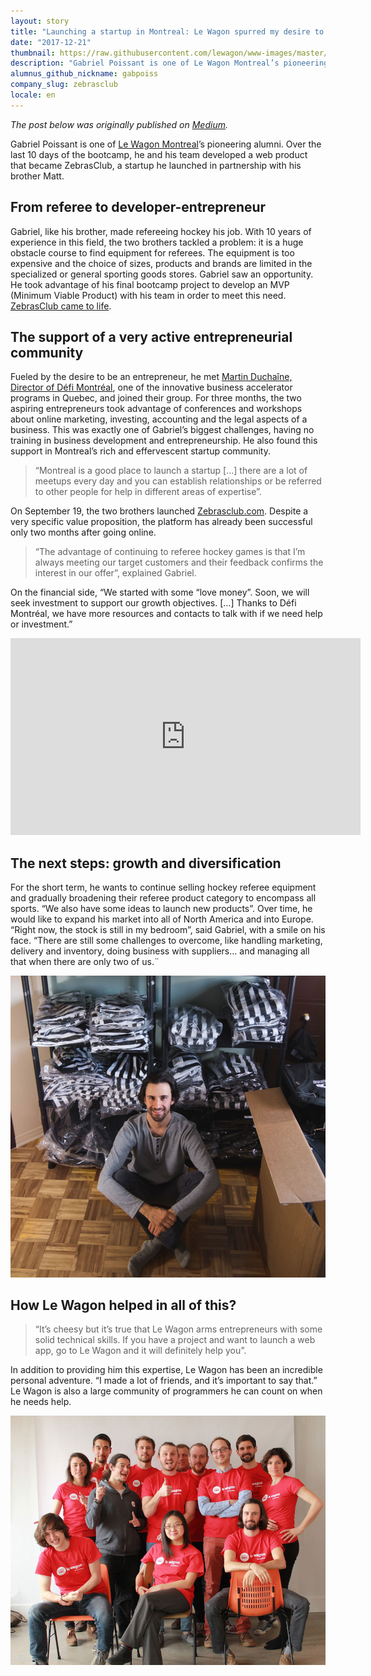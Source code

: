 ```yaml
---
layout: story
title: "Launching a startup in Montreal: Le Wagon spurred my desire to become an entrepreneur"
date: "2017-12-21"
thumbnail: https://raw.githubusercontent.com/lewagon/www-images/master/stories/launching-a-startup-in-montreal-le-wagon-spurred-my-desire-to-become-an-entrepreneur-1.jpg
description: "Gabriel Poissant is one of Le Wagon Montreal’s pioneering alumni. Over the last 10 days of the bootcamp, he and his team developed a web product that became ZebrasClub, a startup he launched in partnership with his brother Matt."
alumnus_github_nickname: gabpoiss
company_slug: zebrasclub
locale: en
---
```


*The post below was originally published on [Medium](https://medium.com/le-wagon/launching-a-startup-in-montreal-le-wagon-spurred-my-desire-to-become-an-entrepreneur-19eae3fda7db).*

Gabriel Poissant is one of [Le Wagon Montreal](https://www.lewagon.com/montreal)’s pioneering alumni. Over the last 10 days of the bootcamp, he and his team developed a web product that became ZebrasClub, a startup he launched in partnership with his brother Matt.

## From referee to developer-entrepreneur

Gabriel, like his brother, made refereeing hockey his job. With 10 years of experience in this field, the two brothers tackled a problem: it is a huge obstacle course to find equipment for referees. The equipment is too expensive and the choice of sizes, products and brands are limited in the specialized or general sporting goods stores. Gabriel saw an opportunity. He took advantage of his final bootcamp project to develop an MVP (Minimum Viable Product) with his team in order to meet this need. [ZebrasClub came to life](https://www.lewagon.com/demoday/63/zebrasclub).

## The support of a very active entrepreneurial community

Fueled by the desire to be an entrepreneur, he met [Martin Duchaîne, Director of Défi Montréal](https://entrepreneurs.defimtl.com/), one of the innovative business accelerator programs in Quebec, and joined their group. For three months, the two aspiring entrepreneurs took advantage of conferences and workshops about online marketing, investing, accounting and the legal aspects of a business. This was exactly one of Gabriel’s biggest challenges, having no training in business development and entrepreneurship. He also found this support in Montreal’s rich and effervescent startup community.

> “Montreal is a good place to launch a startup […] there are a lot of meetups every day and you can establish relationships or be referred to other people for help in different areas of expertise”.

On September 19, the two brothers launched [Zebrasclub.com](https://zebrasclub.com/). Despite a very specific value proposition, the platform has already been successful only two months after going online.

> “The advantage of continuing to referee hockey games is that I’m always meeting our target customers and their feedback confirms the interest in our offer”, explained Gabriel.

On the financial side, “We started with some “love money”. Soon, we will seek investment to support our growth objectives. […] Thanks to Défi Montréal, we have more resources and contacts to talk with if we need help or investment.”

<div id="video-wrapper" class="video-wrapper">
  <div class="video-container">
    <iframe width="560" height="315" src="https://www.youtube.com/embed/8LgRpMKe1Oo" frameborder="0" gesture="media" allow="encrypted-media" allowfullscreen></iframe>
  </div>
</div>

## The next steps: growth and diversification

For the short term, he wants to continue selling hockey referee equipment and gradually broadening their referee product category to encompass all sports. “We also have some ideas to launch new products”. Over time, he would like to expand his market into all of North America and into Europe. “Right now, the stock is still in my bedroom”, said Gabriel, with a smile on his face. “There are still some challenges to overcome, like handling marketing, delivery and inventory, doing business with suppliers… and managing all that when there are only two of us.¨

<p><img src="https://raw.githubusercontent.com/lewagon/www-images/master/stories/launching-a-startup-in-montreal-le-wagon-spurred-my-desire-to-become-an-entrepreneur-2.jpg" alt="Gabriel Poissant, Le Wagon Amsterdam Montréal"></p>

## How Le Wagon helped in all of this?

> “It’s cheesy but it’s true that Le Wagon arms entrepreneurs with some solid technical skills. If you have a project and want to launch a web app, go to Le Wagon and it will definitely help you”.

In addition to providing him this expertise, Le Wagon has been an incredible personal adventure. “I made a lot of friends, and it’s important to say that.” Le Wagon is also a large community of programmers he can count on when he needs help.

<p><img src="https://raw.githubusercontent.com/lewagon/www-images/master/stories/launching-a-startup-in-montreal-le-wagon-spurred-my-desire-to-become-an-entrepreneur-3.jpg" alt="Gabriel Poissant, Le Wagon Amsterdam Montréal witht the whole batch"></p>
